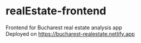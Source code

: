 # realEstate-frontend
Frontend for Bucharest real estate analysis app
<br>
Deployed on https://bucharest-realestate.netlify.app
